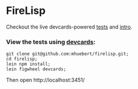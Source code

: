 # FireLisp

Checkout the live devcards-powered [tests]() and [intro]().

### View the tests using [devcards](https://github.com/bhauman/devcards):

```
git clone git@github.com:mhuebert/firelisp.git;
cd firelisp;
lein npm install;
lein figwheel devcards;
```

Then open http://localhost:3451/